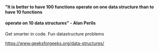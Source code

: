 #### "It is better to have 100 functions operate on one data structure than to have 10 functions 
#### operate on 10 data structures" - Alan Perils

Get smarter in code. Fun datastructure problems

https://www.geeksforgeeks.org/data-structures/
